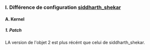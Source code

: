 ### I. Différence de configuration [siddharth_shekar](https://bitbucket.org/siddharth_shekar/ryzen-3700x-asus-prime-x570-efi/src/master/EFI/OC/config.plist)
#### A. Kernel
##### 1. Patch
LA version de l'objet 2 est plus récént que celui de siddharth_shekar.
